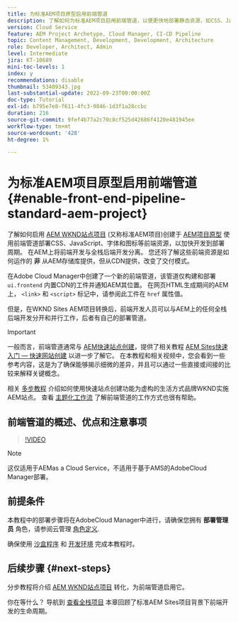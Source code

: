 ```yaml
---
title: 为标准AEM项目原型启用前端管道
description: 了解如何为标准AEM项目启用前端管道，以便更快地部署静态资源，如CSS、JavaScript、字体、图标。 此外，还在AEM上将前端开发与全栈后端开发分离。
version: Cloud Service
feature: AEM Project Archetype, Cloud Manager, CI-CD Pipeline
topic: Content Management, Development, Development, Architecture
role: Developer, Architect, Admin
level: Intermediate
jira: KT-10689
mini-toc-levels: 1
index: y
recommendations: disable
thumbnail: 53409343.jpg
last-substantial-update: 2022-09-23T00:00:00Z
doc-type: Tutorial
exl-id: b795e7e8-f611-4fc3-9846-1d3f1a28ccbc
duration: 216
source-git-commit: 9fef4b77a2c70c8cf525d42686f4120e481945ee
workflow-type: tm+mt
source-wordcount: '428'
ht-degree: 1%

---
```


# 为标准AEM项目原型启用前端管道{#enable-front-end-pipeline-standard-aem-project}

了解如何启用 [AEM WKND站点项目](https://github.com/adobe/aem-guides-wknd) (又称标准AEM项目)创建于 [AEM项目原型](https://github.com/adobe/aem-project-archetype) 使用前端管道部署CSS、JavaScript、字体和图标等前端资源，以加快开发到部署周期。 在AEM上将前端开发与全栈后端开发分离。 您还将了解这些前端资源是如何运作的 __非__ 从AEM存储库提供，但从CDN提供，改变了交付模式。


在Adobe Cloud Manager中创建了一个新的前端管道，该管道仅构建和部署 `ui.frontend` 内置CDN的工件并通知AEM其位置。 在网页HTML生成期间的AEM上， `<link>` 和 `<script>` 标记中，请参阅此工件在 `href` 属性值。

但是，在WKND Sites AEM项目转换后，前端开发人员可以与AEM上的任何全栈后端开发分开和并行工作，后者有自己的部署管道。

>[!IMPORTANT]
>
>一般而言，前端管道通常与 [AEM快速站点创建](https://experienceleague.adobe.com/docs/experience-manager-cloud-service/content/sites/administering/site-creation/quick-site/overview.html?lang=en)，提供了相关教程 [AEM Sites快速入门 — 快速网站创建](https://experienceleague.adobe.com/docs/experience-manager-learn/getting-started-wknd-tutorial-develop/site-template/overview.html) 以进一步了解它。 在本教程和相关视频中，您会看到一些参考内容，这是为了确保能够揭示细微的差异，并且可以通过一些直接或间接的比较来解释关键概念。


相关 [多步教程](https://experienceleague.adobe.com/docs/experience-manager-learn/getting-started-wknd-tutorial-develop/site-template/overview.html) 介绍如何使用快速站点创建功能为虚构的生活方式品牌WKND实施AEM站点。 查看 [主题化工作流](https://experienceleague.adobe.com/docs/experience-manager-learn/getting-started-wknd-tutorial-develop/site-template/theming.html) 了解前端管道的工作方式也很有帮助。

## 前端管道的概述、优点和注意事项

>[!VIDEO](https://video.tv.adobe.com/v/3409343?quality=12&learn=on)


>[!NOTE]
>
>这仅适用于AEMas a Cloud Service，不适用于基于AMS的AdobeCloud Manager部署。

## 前提条件

本教程中的部署步骤将在AdobeCloud Manager中进行，请确保您拥有 __部署管理员__ 角色，请参阅云管理 [角色定义](https://experienceleague.adobe.com/docs/experience-manager-cloud-manager/content/requirements/users-and-roles.html?lang=en#role-definitions).

确保使用 [沙盒程序](https://experienceleague.adobe.com/docs/experience-manager-cloud-service/content/implementing/using-cloud-manager/programs/introduction-sandbox-programs.html) 和 [开发环境](https://experienceleague.adobe.com/docs/experience-manager-cloud-service/content/implementing/using-cloud-manager/manage-environments.html) 完成本教程时。

## 后续步骤 {#next-steps}

分步教程将介绍 [AEM WKND站点项目](https://github.com/adobe/aem-guides-wknd) 转化，为前端管道启用它。

你在等什么？ 导航到 [查看全栈项目](review-uifrontend-module.md) 本章回顾了标准AEM Sites项目背景下前端开发的生命周期。
